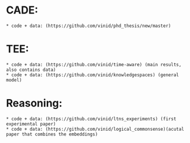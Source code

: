 # CADE:
	* code + data: (https://github.com/vinid/phd_thesis/new/master)
# TEE:
	* code + data: (https://github.com/vinid/time-aware) (main results, also contains data)
	* code + data: (https://github.com/vinid/knowledgespaces) (general model)

# Reasoning: 
	* code + data: (https://github.com/vinid/ltns_experiments) (first experimental paper)
	* code + data: (https://github.com/vinid/logical_commonsense)(acutal paper that combines the embeddings)
